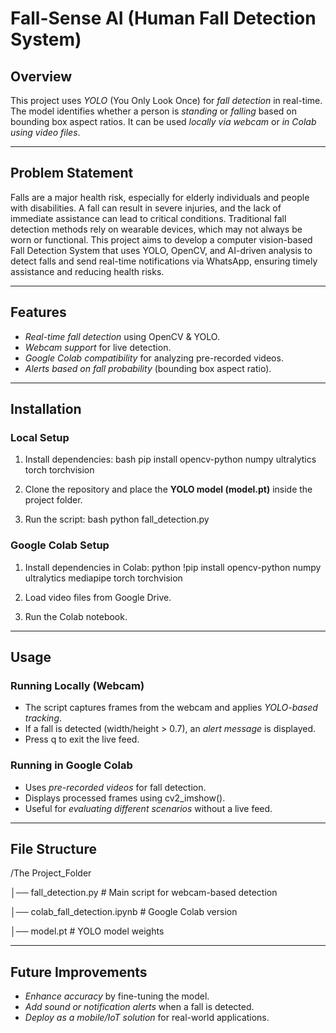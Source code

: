 # Fall-Sense AI (Human Fall Detection System)

## Overview
This project uses *YOLO* (You Only Look Once) for *fall detection* in real-time. The model identifies whether a person is *standing* or *falling* based on bounding box aspect ratios. It can be used *locally via webcam* or *in Colab using video files*.

---

## Problem Statement
Falls are a major health risk, especially for elderly individuals and people with disabilities. A fall can result in severe injuries, and the lack of immediate assistance can lead to critical conditions. Traditional fall detection methods rely on wearable devices, which may not always be worn or functional. This project aims to develop a computer vision-based Fall Detection System that uses YOLO, OpenCV, and AI-driven analysis to detect falls and send real-time notifications via WhatsApp, ensuring timely assistance and reducing health risks.

---

## Features
- *Real-time fall detection* using OpenCV & YOLO.
- *Webcam support* for live detection.
- *Google Colab compatibility* for analyzing pre-recorded videos.
- *Alerts based on fall probability* (bounding box aspect ratio).

---

## Installation
### Local Setup
1. Install dependencies:
   bash
   pip install opencv-python numpy ultralytics torch torchvision
   
2. Clone the repository and place the **YOLO model (model.pt)** inside the project folder.
3. Run the script:
   bash
   python fall_detection.py
   

### Google Colab Setup
1. Install dependencies in Colab:
   python
   !pip install opencv-python numpy ultralytics mediapipe torch torchvision
   
2. Load video files from Google Drive.
3. Run the Colab notebook.

---

## Usage
### Running Locally (Webcam)
- The script captures frames from the webcam and applies *YOLO-based tracking*.
- If a fall is detected (width/height > 0.7), an *alert message* is displayed.
- Press q to exit the live feed.

### Running in Google Colab
- Uses *pre-recorded videos* for fall detection.
- Displays processed frames using cv2_imshow().
- Useful for *evaluating different scenarios* without a live feed.

---

## File Structure

/The Project_Folder

│── fall_detection.py  # Main script for webcam-based detection

│── colab_fall_detection.ipynb  # Google Colab version

│── model.pt  # YOLO model weights


---

## Future Improvements
- *Enhance accuracy* by fine-tuning the model.
- *Add sound or notification alerts* when a fall is detected.
- *Deploy as a mobile/IoT solution* for real-world applications.
